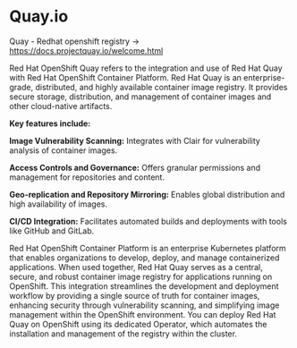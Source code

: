 # Quay.io
Quay - Redhat openshift registry -> https://docs.projectquay.io/welcome.html

Red Hat OpenShift Quay refers to the integration and use of Red Hat Quay with Red Hat OpenShift Container Platform.
Red Hat Quay is an enterprise-grade, distributed, and highly available container image registry. It provides secure storage, distribution, and management of container images and other cloud-native artifacts. 

**Key features include:**

**Image Vulnerability Scanning:** Integrates with Clair for vulnerability analysis of container images.

**Access Controls and Governance:** Offers granular permissions and management for repositories and content.

**Geo-replication and Repository Mirroring:** Enables global distribution and high availability of images.

**CI/CD Integration:** Facilitates automated builds and deployments with tools like GitHub and GitLab.

Red Hat OpenShift Container Platform is an enterprise Kubernetes platform that enables organizations to develop, deploy, and manage containerized applications.
When used together, Red Hat Quay serves as a central, secure, and robust container image registry for applications running on OpenShift. This integration streamlines the development and deployment workflow by providing a single source of truth for container images, enhancing security through vulnerability scanning, and simplifying image management within the OpenShift environment. You can deploy Red Hat Quay on OpenShift using its dedicated Operator, which automates the installation and management of the registry within the cluster.
